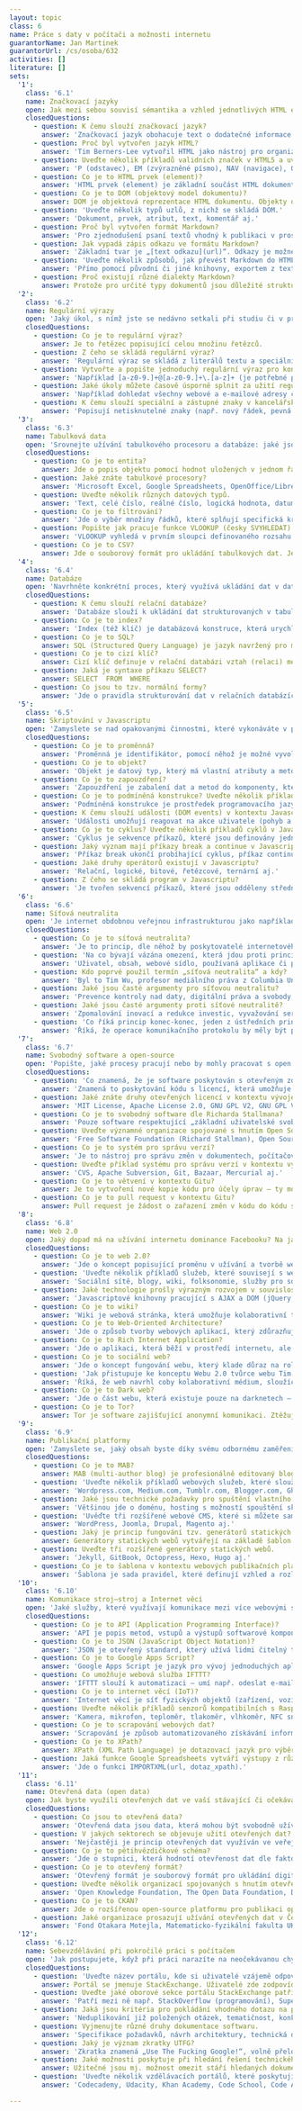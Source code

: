 ```yaml
---
layout: topic
class: 6
name: Práce s daty v počítači a možnosti internetu
guarantorName: Jan Martinek
guarantorUrl: /cs/osoba/632
activities: []
literature: []
sets:
  '1':
    class: '6.1'
    name: Značkovací jazyky
    open: Jak mezi sebou souvisí sémantika a vzhled jednotlivých HTML elementů ve vykreslené webové stránce?
    closedQuestions:
      - question: K čemu slouží značkovací jazyk?
        answer: 'Značkovací jazyk obohacuje text o dodatečné informace – nejčastěji o významu, struktuře a způsobu zobrazování jednotlivých částí textu.'
      - question: Proč byl vytvořen jazyk HTML?
        answer: 'Tim Berners-Lee vytvořil HTML jako nástroj pro organizaci informací pro vědce z CERN, rozmístěné po celém světě.'
      - question: Uveďte několik příkladů validních značek v HTML5 a uveďte jejich sémantiku.
        answer: 'P (odstavec), EM (zvýrazněné písmo), NAV (navigace), OL (řazený seznam), ASIDE (vedlejší obsah) aj.'
      - question: Co je to HTML prvek (element)?
        answer: 'HTML prvek (element) je základní součást HTML dokumentu či webové stránky, který byl začleněn do DOM (objektového modelu dokumentu).'
      - question: Co je to DOM (objektový model dokumentu)?
        answer: DOM je objektová reprezentace HTML dokumentu. Objekty organizuje ve stromové struktuře a umožňuje s nimi interagovat pomocí API.
      - question: 'Uveďte několik typů uzlů, z nichž se skládá DOM.'
        answer: 'Dokument, prvek, atribut, text, komentář aj.'
      - question: Proč byl vytvořen formát Markdown?
        answer: 'Pro zjednodušení psaní textů vhodný k publikaci v prostředí, které podporuje hypertext.'
      - question: Jak vypadá zápis odkazu ve formátu Markdown?
        answer: 'Základní tvar je „[text odkazu](url)“. Odkazy je možné psát též pomocí reference („[text odkazu][1]“ a pak na samostatném řádku „[1]: url“).'
      - question: 'Uveďte několik způsobů, jak převést Markdown do HTML.'
        answer: 'Přímo pomocí původní či jiné knihovny, exportem z textových editorů (např. iA Writer, Dillinger) nebo pomocí online konvertorů.'
      - question: Proč existují různé dialekty Markdown?
        answer: Protože pro určité typy dokumentů jsou důležité strukturní a sémantické atributy textu nezahrnuté v základní specifikaci jazyka Markdown.
  '2':
    class: '6.2'
    name: Regulární výrazy
    open: 'Jaký úkol, s nímž jste se nedávno setkali při studiu či v práci, by byl zjednodušitelný díky regulárním výrazům?'
    closedQuestions:
      - question: Co je to regulární výraz?
        answer: Je to řetězec popisující celou množinu řetězců.
      - question: Z čeho se skládá regulární výraz?
        answer: 'Regulární výraz se skládá z literálů textu a speciálních znaků, které slouží pro popis alternativ, množin, počtů výskytů a přepínačů.'
      - question: Vytvořte a popište jednoduchý regulární výraz pro kontrolu e-mailové adresy.
        answer: 'Například [a-z0-9.]+@[a-z0-9.]+\.[a-z]+ (je potřebné popsat množiny znaků, opakování a užité literály).'
      - question: Jaké úkoly můžete časově úsporně splnit za užití regulárních výrazů?
        answer: 'Například dohledat všechny webové a e-mailové adresy či telefonní čísla, vložit pevné mezery za krátké předložky, změnit HTML atributy atp.'
      - question: K čemu slouží speciální a zástupné znaky v kancelářských programech?
        answer: 'Popisují netisknutelné znaky (např. nový řádek, pevná mezera, tabulátor aj.) a množiny řetězců. Využívají se při vyhledávání a nahrazování.'
  '3':
    class: '6.3'
    name: Tabulková data
    open: 'Srovnejte užívání tabulkového procesoru a databáze: jaké jsou přednosti a nedostatky obou způsobů práce s daty? Ilustrujte příklady.'
    closedQuestions:
      - question: Co je to entita?
        answer: Jde o popis objektu pomocí hodnot uložených v jednom řádku tabulky.
      - question: Jaké znáte tabulkové procesory?
        answer: 'Microsoft Excel, Google Spreadsheets, OpenOffice/LibreOffice Calc, Apple Numbers aj.'
      - question: Uveďte několik různých datových typů.
        answer: 'Text, celé číslo, reálné číslo, logická hodnota, datum a čas aj.'
      - question: Co je to filtrování?
        answer: 'Jde o výběr množiny řádků, které splňují specifická kritéria.'
      - question: Popište jak pracuje funkce VLOOKUP (česky SVYHLEDAT) v rozšířených tabulkových procesorech.
        answer: 'VLOOKUP vyhledá v prvním sloupci definovaného rozsahu hledanou hodnotu a vrátí hodnotu, která je ve stejném řádku v definovaném sloupci.'
      - question: Co je to CSV?
        answer: Jde o souborový formát pro ukládání tabulkových dat. Jednotlivé sloupce jsou odděleny čárkou (popř. jiným oddělovačem).
  '4':
    class: '6.4'
    name: Databáze
    open: 'Navrhněte konkrétní proces, který využívá ukládání dat v databázi a navrhněte jednoduchý datový model vyjádřený pomocí ER diagramu.'
    closedQuestions:
      - question: K čemu slouží relační databáze?
        answer: 'Databáze slouží k ukládání dat strukturovaných v tabulkách, které jsou propojeny cizími klíči.'
      - question: Co je to index?
        answer: 'Index (též klíč) je databázová konstruce, která urychluje vyhledávání v databázi.'
      - question: Co je to SQL?
        answer: SQL (Structured Query Language) je jazyk navržený pro management dat uložených v relačních databázových systémech.
      - question: Co je to cizí klíč?
        answer: Cizí klíč definuje v relační databázi vztah (relaci) mezi dvěma tabulkami.
      - question: Jaká je syntaxe příkazu SELECT?
        answer: SELECT  FROM  WHERE
      - question: Co jsou to tzv. normální formy?
        answer: 'Jde o pravidla strukturování dat v relačních databázích, jejichž respektování podporuje efektivní využití databáze a konzistenci dat.'
  '5':
    class: '6.5'
    name: Skriptování v Javascriptu
    open: 'Zamyslete se nad opakovanými činnostmi, které vykonáváte v práci či při studiu a vyhodnoťte, které z nich by bylo možné automatizovat.'
    closedQuestions:
      - question: Co je to proměnná?
        answer: 'Proměnná je identifikátor, pomocí něhož je možné vyvolat hodnotu uloženou v úložišti.'
      - question: Co je to objekt?
        answer: 'Objekt je datový typ, který má vlastní atributy a metody. Je základem objektově orientovaného programování (OOP).'
      - question: Co je to zapouzdření?
        answer: 'Zapouzdření je zabalení dat a metod do komponenty, která má definované API a skrývá před okolím svou implementaci.'
      - question: Co je to podmíněná konstrukce? Uveďte několik příkladů.
        answer: 'Podmíněná konstrukce je prostředek programovacího jazyka, umožňující podmíněně provádět různé operace. Např. if–then(–else), switch, case aj.'
      - question: K čemu slouží události (DOM events) v kontextu Javascriptu?
        answer: 'Události umožňují reagovat na akce uživatele (pohyb a klikání myší, stisk kláves, posun stránky, pohyb okna aj.) konkrétním chováním.'
      - question: Co je to cyklus? Uveďte několik příkladů cyklů v Javascriptu.
        answer: 'Cyklus je sekvence příkazů, které jsou definovány jednou, ale je for, while, do–while, foreach, for–in aj.'
      - question: Jaký význam mají příkazy break a continue v Javascriptu?
        answer: 'Příkaz break ukončí probíhající cyklus, příkaz continue přeskočí zbývající část stávající iterace a pokračuje další iterací.'
      - question: Jaké druhy operátorů existují v Javascriptu?
        answer: 'Relační, logické, bitové, řetězcové, ternární aj.'
      - question: Z čeho se skládá program v Javascriptu?
        answer: 'Je tvořen sekvencí příkazů, které jsou odděleny středníkem.'
  '6':
    class: '6.6'
    name: Síťová neutralita
    open: 'Je internet obdobnou veřejnou infrastrukturou jako například elektřina, voda, plyn nebo kanalizace?'
    closedQuestions:
      - question: Co je to síťová neutralita?
        answer: 'Je to princip, dle něhož by poskytovatelé internetového připojení a vlády měli přistupovat ke všem po internetu přenášeným datům stejně.'
      - question: 'Na co bývají vázána omezení, která jdou proti principu síťové neutrality?'
        answer: 'Uživatel, obsah, webové sídlo, používaná aplikace či platforma, připojená zařízení nebo způsob komunikace.'
      - question: Kdo poprvé použil termín „síťová neutralita“ a kdy?
        answer: 'Byl to Tim Wu, profesor mediálního práva z Columbia University v roce 2003.'
      - question: Jaké jsou časté argumenty pro síťovou neutralitu?
        answer: 'Prevence kontroly nad daty, digitální práva a svobody, znevýhodnění ekonomicky slabších poskytovatelů obsahu, konkurence a inovace aj.'
      - question: Jaké jsou časté argumenty proti síťové neutralitě?
        answer: 'Zpomalování inovací a redukce investic, vyvažování serverové ne-neutrality, součást širokopásmové infrastruktury, zbytečná právní úprava aj.'
      - question: 'Co říká princip konec-konec, jeden z ústředních principů použitých při návrhu protokolu TCP?'
        answer: 'Říká, že operace komunikačního protokolu by měly být prováděny buď v koncových bodech kom. systému, nebo co nejblíže ovládaného zařízení.'
  '7':
    class: '6.7'
    name: Svobodný software a open-source
    open: 'Popište, jaké procesy pracují nebo by mohly pracovat s open source technologiemi v oblasti vašeho (očekávaného) profesního uplatnění.'
    closedQuestions:
      - question: 'Co znamená, že je software poskytován s otevřeným zdrojovým kódem?'
        answer: 'Znamená to poskytování kódu s licencí, která umožňuje užívání, modifikaci a/nebo sdílení za konkrétních podmínek.'
      - question: Jaké znáte druhy otevřených licencí v kontextu vývoje softwaru?
        answer: 'MIT License, Apache License 2.0, GNU GPL V2, GNU GPL V3, BSD aj.'
      - question: Co je to svobodný software dle Richarda Stallmana?
        answer: 'Pouze software respektující „základní uživatelské svobody“: spouštět, studovat a měnit program a redistribuovat jej se změnami či bez nich.'
      - question: Uveďte významné organizace spojované s hnutím Open Source či Free Software a s nimi spojené významné osoby.
        answer: 'Free Software Foundation (Richard Stallman), Open Source Initiative (Bruce Perens, Eric S. Raymond), Linux Foundation (Linus Torvalds) aj.'
      - question: Co je to systém pro správu verzí?
        answer: 'Je to nástroj pro správu změn v dokumentech, počítačových programech a jiných kolekcích informací.'
      - question: Uveďte příklad systému pro správu verzí v kontextu vývoje software.
        answer: 'CVS, Apache Subversion, Git, Bazaar, Mercurial aj.'
      - question: Co je to větvení v kontextu Gitu?
        answer: Je to vytvoření nové kopie kódu pro účely úprav – ty mohou být později zařazeny do původní kopie anebo tvoří samostatný celek.
      - question: Co je to pull request v kontextu Gitu?
        answer: Pull request je žádost o zařazení změn v kódu do kódu spravovaného jiným autorem.
  '8':
    class: '6.8'
    name: Web 2.0
    open: Jaký dopad má na užívání internetu dominance Facebooku? Na jaké oblasti se tato dominance vztahuje?
    closedQuestions:
      - question: Co je to web 2.0?
        answer: 'Jde o koncept popisující proměnu v užívání a tvorbě webů, související s uživatelským obsahem, použitelností a užíváním webových API.'
      - question: 'Uveďte několik příkladů služeb, které souvisejí s webem 2.0.'
        answer: 'Sociální sítě, blogy, wiki, folksonomie, služby pro sdílení videa, webové aplikace, mashupy aj.'
      - question: Jaké technologie prošly výrazným rozvojem v souvislosti s rozvojem webu 2.0?
        answer: 'Javascriptové knihovny pracující s AJAX a DOM (jQuery, YUI, Ext JS), mutlimediální technologie Adobe Flash, standardy vedoucí k HTML5 aj.'
      - question: Co je to wiki?
        answer: 'Wiki je webová stránka, která umožňuje kolaborativní tvorbu svého obsahu a struktury přímo prostřednictvím webového prohlížeče.'
      - question: Co je to Web-Oriented Architecture?
        answer: 'Jde o způsob tvorby webových aplikací, který zdůrazňuje distribuci obsahu prostřednictvím jiné webové služby (např. RSS).'
      - question: Co je to Rich Internet Application?
        answer: 'Jde o aplikaci, která běží v prostředí internetu, ale uživatelsky se blíží zkušenosti s nativní aplikací provozovanou na použitém zařízení.'
      - question: Co je to sociální web?
        answer: 'Jde o koncept fungování webu, který klade důraz na roli koncového uživatele při tvorbě obsahu.'
      - question: 'Jak přistupuje ke konceptu Webu 2.0 tvůrce webu Tim Berners-Lee?'
        answer: 'Říká, že web navrhl coby kolaborativní médium, sloužící všem k setkávání, čtení a psaní. Web 2.0 tedy nepovažuje za zásadně odlišný.'
      - question: Co je to Dark web?
        answer: 'Jde o část webu, která existuje pouze na darknetech – částech internetu dostupných pouze pomocí specifického vybavení či autorizace.'
      - question: Co je to Tor?
        answer: Tor je software zajišťující anonymní komunikaci. Ztěžuje identifikaci uživatele pomocí mnohonásobného přesměrování internetového provozu.
  '9':
    class: '6.9'
    name: Publikační platformy
    open: 'Zamyslete se, jaký obsah byste díky svému odbornému zaměření mohli publikovat; jakou platformu byste zvolili pro jeho publikaci na webu?'
    closedQuestions:
      - question: Co je to MAB?
        answer: MAB (multi-author blog) je profesionálně editovaný blog tvořený více autory.
      - question: 'Uveďte několik příkladů webových služeb, které slouží coby blogovací platformy.'
        answer: 'Wordpress.com, Medium.com, Tumblr.com, Blogger.com, Ghost.org aj.'
      - question: Jaké jsou technické požadavky pro spuštění vlastního blogu bez využití (bezplatné) publikační webové služby?
        answer: 'Většinou jde o doménu, hosting s možností spouštění skriptů, databázi a redakční systém.'
      - question: 'Uvěďte tři rozšířené webové CMS, které si můžete sami nainstalovat?'
        answer: 'WordPress, Joomla, Drupal, Magento aj.'
      - question: Jaký je princip fungování tzv. generátorů statických webů?
        answer: Generátory statických webů vytvářejí na základě šablon a textových dat výsledné HTML soubory určené k publikování.
      - question: Uveďte tři rozšířené generátory statických webů.
        answer: 'Jekyll, GitBook, Octopress, Hexo, Hugo aj.'
      - question: Co je to šablona v kontextu webových publikačních platforem?
        answer: 'Šablona je sada pravidel, které definují vzhled a rozložení obsahu webové prezentace.'
  '10':
    class: '6.10'
    name: Komunikace stroj–stroj a Internet věcí
    open: 'Jaké služby, které využívají komunikace mezi více webovými službami, využíváte?'
    closedQuestions:
      - question: Co je to API (Application Programming Interface)?
        answer: 'API je popis metod, vstupů a výstupů softwarové komponenty (vč. datových typů). Umožňuje integraci více různých programů či jejich částí.'
      - question: Co je to JSON (JavaScript Object Notation)?
        answer: 'JSON je otevřený standard, který užívá lidmi čitelný text k přenosu datových objektů sestavených z párů {atribut: hodnota}.'
      - question: Co je to Google Apps Script?
        answer: 'Google Apps Script je jazyk pro vývoj jednoduchých aplikací, které pracují s daty uloženými v cloudu na platformě Google Apps.'
      - question: Co umožňuje webová služba IFTTT?
        answer: 'IFTTT slouží k automatizaci – umí např. odeslat e-mail na základě informací o počasí. Pracuje se službami jako Gmail, Facebook, Dropbox aj.'
      - question: Co je to internet věcí (IoT)?
        answer: 'Internet věcí je síť fyzických objektů (zařízení, vozidel, budov aj.) vybavených elektronikou, softwarem, senzory.'
      - question: Uveďte několik příkladů senzorů kompatibilních s Raspberry Pi.
        answer: 'Kamera, mikrofon, teploměr, tlakoměr, vlhkoměr, NFC snímač, akcelerometr, dotykový senzor, měřič pH, detektor plynu, detektor alkoholu aj.'
      - question: Co je to scrapování webových dat?
        answer: 'Scrapování je způsob automatizovaného získávání informací z webových stránek, které obsahují nestrukturovaná data.'
      - question: Co je to XPath?
        answer: XPath (XML Path Language) je dotazovací jazyk pro výběry uzlů z XML dokumentů.
      - question: Jaká funkce Google Spreadsheets vytváří výstupy z různých souborů pomocí jazyka XPath a jaké má parametry?
        answer: 'Jde o funkci IMPORTXML(url, dotaz_xpath).'
  '11':
    class: '6.11'
    name: Otevřená data (open data)
    open: Jak byste využili otevřených dat ve vaší stávající či očekávané budoucí pracovní pozici?
    closedQuestions:
      - question: Co jsou to otevřená data?
        answer: 'Otevřená data jsou data, která mohou být svobodně užívána, znovu-užívána a redistribuována.'
      - question: V jakých sektorech se objevuje užití otevřených dat?
        answer: 'Nejčastěji je princip otevřených dat využíván ve veřejné sféře; především ve veřejné správě, vzdělávání a výzkumu.'
      - question: Co je to pětihvězdičkové schéma?
        answer: 'Jde o stupnici, která hodnotí otevřenost dat dle faktorů jako jsou: poskytnutá licence, dokumentace, otevřený formát, strojová čitelnost atp.'
      - question: Co je to otevřený formát?
        answer: 'Otevřený formát je souborový formát pro ukládání digitálních dat, jehož specifikace je veřejná a může být kýmkoli využita a implementována.'
      - question: Uveďte několik organizací spojovaných s hnutím otevřených dat.
        answer: 'Open Knowledge Foundation, The Open Data Foundation, Data.gov.uk, ArcGIS, Health Data Consortium, w3.org, Wikidata aj.'
      - question: Co je to CKAN?
        answer: Jde o rozšířenou open-source platformu pro publikaci open data.
      - question: Jaké organizace prosazují užívání otevřených dat v České republice v rámci platformy Fórum pro otevřená data?
        answer: 'Fond Otakara Motejla, Matematicko-fyzikální fakulta UK a Fakulty informatiky a statistiky VŠE v Praze.'
  '12':
    class: '6.12'
    name: Sebevzdělávání při pokročilé práci s počítačem
    open: 'Jak postupujete, když při práci narazíte na neočekávanou chybu či problém ve vašem kódu?'
    closedQuestions:
      - question: 'Uveďte název portálu, kde si uživatelé vzájemě odpovídají na otázky z konkrétního oboru a popište způsob jeho fungování.'
        answer: Portál se jmenuje StackExchange. Uživatelé zde zodpovídají konkrétní dotazy a odpovědi jsou hodnoceny a komentovány ostatními.
      - question: Uveďte jaké oborové sekce portálu StackExchange patří mezi ty nejrozsáhlejší a k jakému účelu slouží.
        answer: 'Patří mezi ně např. StackOverflow (programování), Super User (užívání PC), English Language & Usage, Mathematics či Arqade (poč. hry).'
      - question: Jaká jsou kritéria pro pokládání vhodného dotazu na portálu StackExchange?
        answer: 'Neduplikování již položených otázek, tematičnost, konkrétnost a relevance pro ostatní.'
      - question: Vyjmenujte různé druhy dokumentace softwaru.
        answer: 'Specifikace požadavků, návrh architektury, technická dokumentace, manuál koncového uživatele a propagační materiály.'
      - question: Jaký je význam zkratky UTFG?
        answer: 'Zkratka znamená „Use The Fucking Google!“, volně přeloženo „Si to vygoogli, k čertu!“ (STVKČ).'
      - question: Jaké možnosti poskytuje při hledání řešení technického problému vyhledávač Google?
        answer: Užitečné jsou mj. možnost omezit stáří hledaných dokumentů a možnost hledání v rámci jedné domény.
      - question: 'Uveďte několik vzdělávacích portálů, které poskytují bezplatné kurzy v oblasti vývoje software.'
        answer: 'Codecademy, Udacity, Khan Academy, Code School, Code Avengers aj.'

---
```

